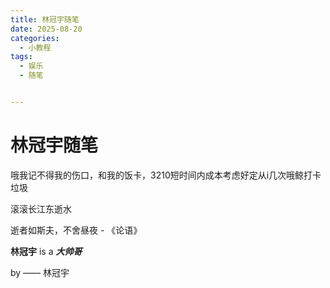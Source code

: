```yaml
---
title: 林冠宇随笔
date: 2025-08-20
categories:
  - 小教程
tags:
  - 娱乐
  - 随笔


---
```


# 林冠宇随笔

哦我记不得我的伤口，和我的饭卡，3210短时间内成本考虑好定从i几次哦鲸打卡垃圾

滚滚长江东逝水

逝者如斯夫，不舍昼夜 - 《论语》

**林冠宇** is a ***大帅哥***



by —— 林冠宇

